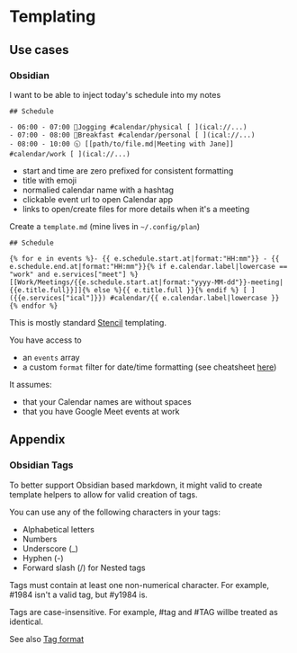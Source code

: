 # Templating

## Use cases

### Obsidian

I want to be able to inject today's schedule into my notes

```
## Schedule

- 06:00 - 07:00 👟Jogging #calendar/physical [ ](ical://...)
- 07:00 - 08:00 🍳Breakfast #calendar/personal [ ](ical://...)
- 08:00 - 10:00 🕥 [[path/to/file.md|Meeting with Jane]] #calendar/work [ ](ical://...)
```

- start and time are zero prefixed for consistent formatting
- title with emoji
- normalied calendar name with a hashtag
- clickable event url to open Calendar app
- links to open/create files for more details when it's a meeting

Create a `template.md`  (mine lives in `~/.config/plan`)

```
## Schedule

{% for e in events %}- {{ e.schedule.start.at|format:"HH:mm"}} - {{ e.schedule.end.at|format:"HH:mm"}}{% if e.calendar.label|lowercase == "work" and e.services["meet"] %} [[Work/Meetings/{{e.schedule.start.at|format:"yyyy-MM-dd"}}-meeting|{{e.title.full}}]]{% else %}{{ e.title.full }}{% endif %} [ ]({{e.services["ical"]}}) #calendar/{{ e.calendar.label|lowercase }}
{% endfor %}
```

This is mostly standard [Stencil](https://stencil.fuller.li/en/latest/) templating.

You have access to
- an `events` array
- a custom `format` filter for date/time formatting (see cheatsheet [here](https://www.advancedswift.com/date-formatter-cheatsheet-formulas-swift/))

It assumes:
- that your Calendar names are without spaces
- that you have Google Meet events at work

## Appendix

### Obsidian Tags

To better support Obsidian based markdown, it might valid to create template helpers to allow for valid creation of tags.

You can use any of the following characters in your tags:

- Alphabetical letters
- Numbers
- Underscore (_)
- Hyphen (-)
- Forward slash (/) for Nested tags

Tags must contain at least one non-numerical character. For example, #1984 isn't a valid tag, but #y1984 is.

Tags are case-insensitive. For example, #tag and #TAG willbe treated as identical.

See also [Tag format](https://help.obsidian.md/Editing+and+formatting/Tags#Tag+format)
